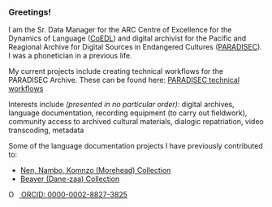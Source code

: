 ### Greetings!

I am the Sr. Data Manager for the ARC Centre of Excellence for the Dynamics of Language ([CoEDL](https://www.dynamicsoflanguage.edu.au/)) and digital archivist for the Pacific and Reagional Archive for Digital Sources in Endangered Cultures ([PARADISEC](https://www.paradisec.org.au/)). I was a phonetician in a previous life. 

My current projects include creating technical workflows for the PARADISEC Archive. These can be found here: [PARADISEC technical workflows](https://paradisec-archive.github.io/PARADISEC_workflows/)

Interests include *(presented in no particular order)*: digital archives, language documentation, recording equipment (to carry out fieldwork), community access to archived cultural materials, dialogic repatriation, video transcoding, metadata

Some of the language documentation projects I have previously contributed to:

* [Nen, Nambo, Komnzo (Morehead) Collection](https://hdl.handle.net/1839/00-0000-0000-0017-89A2-B) <br>
* [Beaver (Dane-zaa) Collection](https://hdl.handle.net/1839/2f89ddbf-9a60-487c-8089-8c206848c98d)

<div itemscope itemtype="https://schema.org/Person"><a itemprop="sameAs" content="https://orcid.org/0000-0002-8827-3825" href="https://orcid.org/0000-0002-8827-3825" target="orcid.widget" rel="me noopener noreferrer" style="vertical-align:top;"><img src="https://orcid.org/sites/default/files/images/orcid_16x16.png" style="width:1em;margin-right:.5em;" alt="ORCID iD icon"> ORCID: 0000-0002-8827-3825</a></div>



<!--
**juliamiller/juliamiller** is a ✨ _special_ ✨ repository because its `README.md` (this file) appears on your GitHub profile.
Here are some ideas to get you started:
- 🔭 I’m currently working on ...
- 🌱 I’m currently learning ...
- 👯 I’m looking to collaborate on ...
- 🤔 I’m looking for help with ...
- 💬 Ask me about ...
- 📫 How to reach me: ...
- 😄 Pronouns: ...
- ⚡ Fun fact: ...
-->
